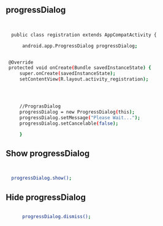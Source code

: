 













## progressDialog 



   ```bash


     public class registration extends AppCompatActivity {

         android.app.ProgressDialog progressDialog;


    @Override
    protected void onCreate(Bundle savedInstanceState) {
        super.onCreate(savedInstanceState);
        setContentView(R.layout.activity_registration);




        //PrograsDialog
        progressDialog = new ProgressDialog(this);
        progressDialog.setMessage("Please Wait...");
        progressDialog.setCancelable(false);

        }

   ```

  ## Show progressDialog 



   ```bash


     progressDialog.show();


   ```

   ## Hide progressDialog 



   ```bash

         progressDialog.dismiss();

   ```
